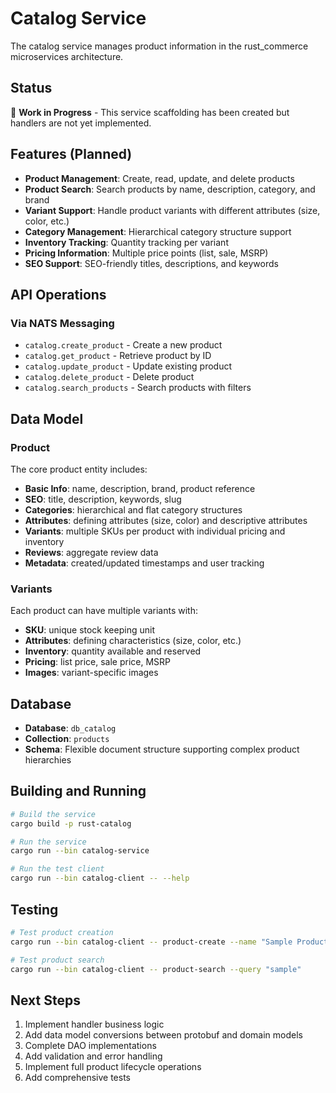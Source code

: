 # Catalog Service

The catalog service manages product information in the rust_commerce microservices architecture.

## Status

🚧 **Work in Progress** - This service scaffolding has been created but handlers are not yet implemented.

## Features (Planned)

- **Product Management**: Create, read, update, and delete products
- **Product Search**: Search products by name, description, category, and brand
- **Variant Support**: Handle product variants with different attributes (size, color, etc.)
- **Category Management**: Hierarchical category structure support
- **Inventory Tracking**: Quantity tracking per variant
- **Pricing Information**: Multiple price points (list, sale, MSRP)
- **SEO Support**: SEO-friendly titles, descriptions, and keywords

## API Operations

### Via NATS Messaging

- `catalog.create_product` - Create a new product
- `catalog.get_product` - Retrieve product by ID
- `catalog.update_product` - Update existing product
- `catalog.delete_product` - Delete product
- `catalog.search_products` - Search products with filters

## Data Model

### Product

The core product entity includes:

- **Basic Info**: name, description, brand, product reference
- **SEO**: title, description, keywords, slug
- **Categories**: hierarchical and flat category structures
- **Attributes**: defining attributes (size, color) and descriptive attributes
- **Variants**: multiple SKUs per product with individual pricing and inventory
- **Reviews**: aggregate review data
- **Metadata**: created/updated timestamps and user tracking

### Variants

Each product can have multiple variants with:

- **SKU**: unique stock keeping unit
- **Attributes**: defining characteristics (size, color, etc.)
- **Inventory**: quantity available and reserved
- **Pricing**: list price, sale price, MSRP
- **Images**: variant-specific images

## Database

- **Database**: `db_catalog`
- **Collection**: `products`
- **Schema**: Flexible document structure supporting complex product hierarchies

## Building and Running

```bash
# Build the service
cargo build -p rust-catalog

# Run the service
cargo run --bin catalog-service

# Run the test client
cargo run --bin catalog-client -- --help
```

## Testing

```bash
# Test product creation
cargo run --bin catalog-client -- product-create --name "Sample Product" --brand "Sample Brand"

# Test product search
cargo run --bin catalog-client -- product-search --query "sample"
```

## Next Steps

1. Implement handler business logic
2. Add data model conversions between protobuf and domain models
3. Complete DAO implementations
4. Add validation and error handling
5. Implement full product lifecycle operations
6. Add comprehensive tests
